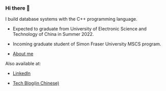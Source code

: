 ### Hi there 👋


I build database systems with the C++ programming language.

- Expected to graduate from University of Electronic Science and Technology of China in Summer 2022.

- Incoming graduate student of Simon Fraser University MSCS program.

- [About me](https://tsunho.me/about/)

Also available at:

- [Linkedln](https://www.linkedin.com/in/tsunho-choy/)

- [Tech Blog(in Chinese)](https://tsunho.me/)
